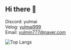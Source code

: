 ## Hi there 👋

Discord: yulmai<br>
Velog: <a href="https://velog.io/@yulmai999/posts">yulmai999</a><br>
Email: yulmin777@naver.com



![Top Langs](https://github-readme-stats.vercel.app/api/top-langs/?username=yulmai999&layout=donut)
